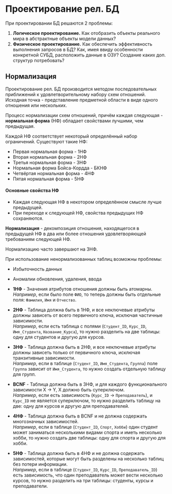 # Проектирование рел. БД

При проектировании БД решаются 2 проблемы:

1. **Логическое проектирование.** Как отобразить объекты реального мира в абстрактные объекты модели данных?
2. **Физическое проектирование.** Как обеспечить эффективность выполнения запросов в БД? Как, имея ввиду особенности конкретной СУБД, расположить данные в ОЗУ? Создание каких доп. структур потребовать?

## Нормализация

Проектирование рел. БД производится методом последовательных приближений к удовлетворительному набору схем отношений. Исходная точка - представление предметной области в виде одного отношения или нескольких.

Процесс нормализации схем отношений, причём каждая следующая - **нормальная форма** (НФ) обладает свойствами лучшими, чем предыдущая.

Каждой НФ соответствует некоторый определённый набор ограничений. Существуют такие НФ:

- Первая нормальная форма - 1НФ
- Вторая нормальная форма - 2НФ
- Третья нормальная форма - 3НФ
- Нормальная форма Бойса-Кордда - БКНФ
- Четвёртая нормальная форма - 4НФ
- Пятая нормальная форма - 5НФ

#### Основные свойства НФ

- Каждая следующая НФ в некотором определённом смысле лучше предыдущей.
- При переходе к следующей НФ, свойства предыдущих НФ сохраняются.

**Нормализация** - декомпозиция отношения, находящегося в предыдущей НФ в два или более отношения удовлетворяющей требованиям следующей НФ.

Нормализацию часто завершают на 3НФ.

При использование ненормализованных таблиц возможны проблемы:

- Избыточность данных
- Аномалии обновления, удаления, ввода


- **1НФ** - Значения атрибутов отношения должны быть атомарны.  
  *Например*, если было поле `ФИО`, то теперь должны быть отдельные поля: `Фамилия`, `Имя` и `Отчество`.

- **2НФ** - Таблица должна быть в 1НФ, и все неключевые атрибуты должны зависеть от всего первичного ключа, исключая частичные зависимости.  
  *Например*, если есть таблица с полями (`Студент_ID`, `Курс_ID`, `Имя_Студента`, `Название_Курса`), то нужно разделить на две таблицы: одну для студентов и другую для курсов.

- **3НФ** - Таблица должна быть в 2НФ, и все неключевые атрибуты должны зависеть только от первичного ключа, исключая транзитивные зависимости.  
  *Например*, если в таблице (`Студент_ID`, `Имя_Студента`, `Группа`) поле `Группа` зависит от `Имя_Студента`, то нужно создать отдельную таблицу для групп.

- **BCNF** - Таблица должна быть в 3НФ, и для каждого функционального зависимости X → Y, X должно быть суперключом.  
  *Например*, если есть зависимость (`Курс_ID` → `Преподаватель`), и `Курс_ID` не является суперключом, то нужно разделить таблицу на две: одну для курсов и другую для преподавателей.

- **4НФ** - Таблица должна быть в BCNF и не должна содержать многозначных зависимостей.  
  *Например*, если в таблице (`Студент_ID`, `Спорт`, `Хобби`) один студент может заниматься несколькими видами спорта и иметь несколько хобби, то нужно создать две таблицы: одну для спорта и другую для хобби.

- **5НФ** - Таблица должна быть в 4НФ и не должна содержать зависимостей, которые могут быть разделены на несколько таблиц без потери информации.  
  *Например*, если в таблице (`Студент_ID`, `Курс_ID`, `Преподаватель_ID`) есть зависимость, что один преподаватель может вести несколько курсов, то нужно разделить на три таблицы: студенты, курсы и преподаватели.
